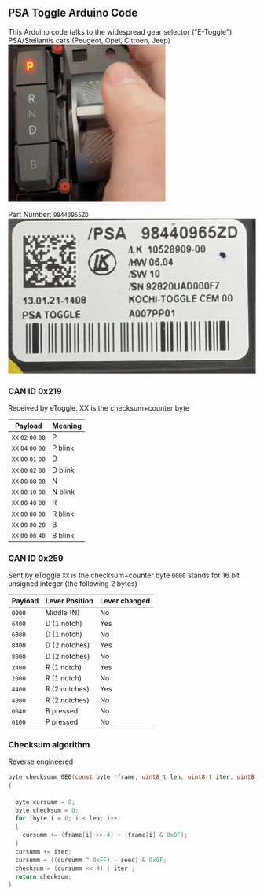 ## PSA Toggle Arduino Code

This Arduino code talks to the widespread gear selector ("E-Toggle") PSA/Stellantis cars (Peugeot, Opel, Citroen, Jeep)
![eToogle Lever](etoggle.gif)

Part Number: `98440965ZD`
![eToogle Lever](part_number.jpg)

### CAN ID 0x219
Received by eToggle.
XX is the checksum+counter byte

| Payload | Meaning|
|---------|--------|
|`XX` `02` `00` `00` | P |
|`XX` `04` `00` `00` | P blink|
|`XX` `00` `01` `00` | D|
|`XX` `00` `02` `00` | D blink|
|`XX` `00` `08` `00` | N|
|`XX` `00` `10` `00` | N blink|
|`XX` `00` `40` `00` | R|
|`XX` `00` `80` `00` | R blink|
|`XX` `00` `00` `20` | B|
|`XX` `00` `00` `40` | B blink|

### CAN ID 0x259
Sent by eToggle
`XX` is the checksum+counter byte
`0000` stands for 16 bit unsigned integer (the following 2 bytes)

| Payload | Lever Position | Lever changed |
|---------|----------------|---------------|
|`0000` | Middle (N) | No |
|`6400` |D (1 notch) | Yes|
|`6000` |D (1 notch) | No|
|`8400` |D (2 notches) | Yes|
|`8000` |D (2 notches) | No|
|`2400` |R (1 notch) | Yes|
|`2000` |R (1 notch) | No|
|`4400` |R (2 notches) | Yes|
|`4000` |R (2 notches) | No
|`0040` |B pressed | No|
|`0100` |P pressed | No |

### Checksum algorithm
Reverse engineered
```C
byte checksumm_0E6(const byte *frame, uint8_t len, uint8_t iter, uint8_t seed)
{

  byte cursumm = 0;
  byte checksum = 0;
  for (byte i = 0; i < len; i++)
  {
    cursumm += (frame[i] >> 4) + (frame[i] & 0x0F);
  }
  cursumm += iter;
  cursumm = ((cursumm ^ 0xFF) - seed) & 0x0F;
  checksum = (cursumm << 4) | iter ;
  return checksum;
}
```
